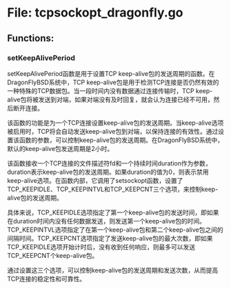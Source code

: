 # File: tcpsockopt_dragonfly.go



## Functions:

### setKeepAlivePeriod

setKeepAlivePeriod函数是用于设置TCP keep-alive包的发送周期的函数。在DragonFlyBSD系统中，TCP keep-alive包是用于检测TCP连接是否仍然有效的一种特殊的TCP数据包。当一段时间内没有数据通过连接传输时，TCP keep-alive包将被发送到对端，如果对端没有及时回复，就会认为连接已经不可用，然后断开连接。

该函数的功能是为一个TCP连接设置keep-alive包的发送周期。当keep-alive选项被启用时，TCP将会自动发送keep-alive包到对端，以保持连接的有效性。通过设置该函数的参数，可以控制keep-alive包的发送周期。在DragonFlyBSD系统中，默认的keep-alive包发送周期是2小时。

该函数接收一个TCP连接的文件描述符fd和一个持续时间duration作为参数，duration表示keep-alive包的发送周期。如果duration的值为0，则表示禁用keep-alive选项。在函数内部，它调用了setsockopt函数，设置了TCP_KEEPIDLE、TCP_KEEPINTVL和TCP_KEEPCNT三个选项，来控制keep-alive包的发送周期。

具体来说，TCP_KEEPIDLE选项指定了第一个keep-alive包的发送时间，即如果在duration时间内没有任何数据发送，则发送第一个keep-alive包的时间。TCP_KEEPINTVL选项指定了在第一个keep-alive包和第二个keep-alive包之间的间隔时间。TCP_KEEPCNT选项指定了发送keep-alive包的最大次数，即如果TCP_KEEPIDLE选项开始计时后，没有收到任何响应，则最多可以发送TCP_KEEPCNT个keep-alive包。

通过设置这三个选项，可以控制keep-alive包的发送周期和发送次数，从而提高TCP连接的稳定性和可靠性。



